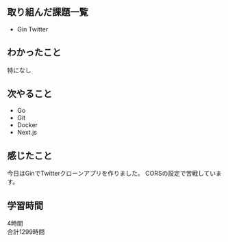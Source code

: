 ## 取り組んだ課題一覧
- Gin Twitter

## わかったこと
特になし

## 次やること
- Go
- Git
- Docker
- Next.js

## 感じたこと
今日はGinでTwitterクローンアプリを作りました。
CORSの設定で苦戦しています。

## 学習時間
4時間<br />
合計1299時間
